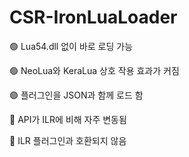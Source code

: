 # CSR-IronLuaLoader

🟢 Lua54.dll 없이 바로 로딩 가능

🟢 NeoLua와 KeraLua 상호 작용 효과가 커짐

🟢 플러그인을 JSON과 함께 로드 함

🔴 API가 ILR에 비해 자주 변동됨

🔴 ILR 플러그인과 호환되지 않음

